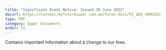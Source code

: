 ```yaml
---
title: "Significant Event Notice: Issued 30 June 2022"
docurl: https://content.myfuturesuper.com.au/forms-docs/FS_SEN_30062022.pdf
type: PDF
category: Super Documents
order: 11
---
```

Contains important information about a change to our fees. 